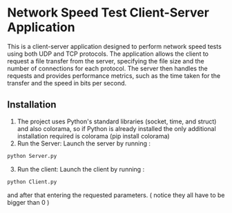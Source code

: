 # Network Speed Test Client-Server Application
This is a client-server application designed to perform network speed tests using both UDP and TCP protocols. The application allows the client to request a file transfer from the server, specifying the file size and the number of connections for each protocol. The server then handles the requests and provides performance metrics, such as the time taken for the transfer and the speed in bits per second.

## Installation
1. The project uses Python's standard libraries (socket, time, and struct) and also colorama, so if Python is already installed the only additional installation required is colorama (pip install colorama)
2. Run the Server: Launch the server by running :
```bash
python Server.py
```

3. Run the client: Launch the client by running :
```bash
python Client.py
```
and after that entering the requested parameters. ( notice they all have to be bigger than 0 )
